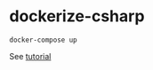 # dockerize-csharp

`docker-compose up`

See [tutorial](https://katat.github.io/2016/04/16/dockerize-csharp-app/)
